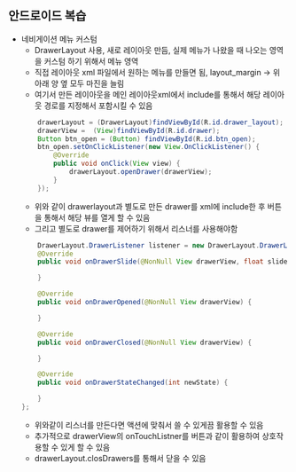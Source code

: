 ## 안드로이드 복습
- 네비게이션 메뉴 커스텀
	- DrawerLayout 사용, 새로 레이아웃 만듬, 실제 메뉴가 나왔을 때 나오는 영역을 커스텀 하기 위해서 메뉴 영역
	- 직접 레이아웃 xml 파일에서 원하는 메뉴를 만들면 됨, layout_margin -> 위 아래 양 옆 모두 마진을 늘림 
	- 여기서 만든 레이아웃을 메인 레이아웃xml에서 include를 통해서 해당 레이아웃 경로를 지정해서 포함시킬 수 있음
	```Java
		drawerLayout = (DrawerLayout)findViewById(R.id.drawer_layout);
        drawerView =  (View)findViewById(R.id.drawer);
        Button btn_open = (Button) findViewById(R.id.btn_open);
        btn_open.setOnClickListener(new View.OnClickListener() {
            @Override
            public void onClick(View view) {
                drawerLayout.openDrawer(drawerView);
            }
        });
	```
	- 위와 같이 drawerlayout과 별도로 만든 drawer를 xml에 include한 후 버튼을 통해서 해당 뷰를 열게 할 수 있음
	- 그리고 별도로 drawer를 제어하기 위해서 리스너를 사용해야함
	```Java
		DrawerLayout.DrawerListener listener = new DrawerLayout.DrawerListener() {
        @Override
        public void onDrawerSlide(@NonNull View drawerView, float slideOffset) {

        }

        @Override
        public void onDrawerOpened(@NonNull View drawerView) {

        }

        @Override
        public void onDrawerClosed(@NonNull View drawerView) {

        }

        @Override
        public void onDrawerStateChanged(int newState) {

        }
    };
	```
	- 위와같이 리스너를 만든다면 액션에 맞춰서 쓸 수 있게끔 활용할 수 있음
	- 추가적으로 drawerView의 onTouchListner를 버튼과 같이 활용하여 상호작용할 수 있게 할 수 있음 
	- drawerLayout.closDrawers를 통해서 닫을 수 있음